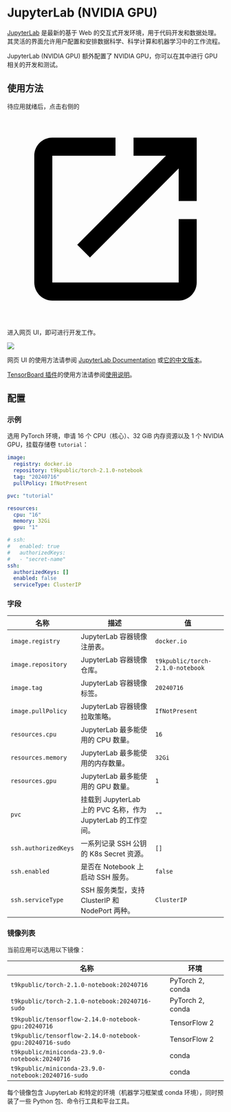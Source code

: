 # JupyterLab (NVIDIA GPU)

[JupyterLab](https://github.com/jupyterlab/jupyterlab) 是最新的基于 Web 的交互式开发环境，用于代码开发和数据处理。其灵活的界面允许用户配置和安排数据科学、科学计算和机器学习中的工作流程。

JupyterLab (NVIDIA GPU) 额外配置了 NVIDIA GPU，你可以在其中进行 GPU 相关的开发和测试。

## 使用方法

待应用就绪后，点击右侧的 <svg class="MuiSvgIcon-root MuiSvgIcon-colorPrimary MuiSvgIcon-fontSizeMedium css-jxtyyz" focusable="false" aria-hidden="true" viewBox="0 0 24 24" data-testid="OpenInNewIcon"><path d="M19 19H5V5h7V3H5c-1.11 0-2 .9-2 2v14c0 1.1.89 2 2 2h14c1.1 0 2-.9 2-2v-7h-2zM14 3v2h3.59l-9.83 9.83 1.41 1.41L19 6.41V10h2V3z"></path></svg> 进入网页 UI，即可进行开发工作。

![](https://s2.loli.net/2024/08/20/tZiw9cyL6a4Vbkz.png)

网页 UI 的使用方法请参阅 [JupyterLab Documentation](https://jupyterlab.readthedocs.io/en/latest/) 或[它的中文版本](https://jupyterlab.pythonlang.cn/en/latest/)。

[TensorBoard 插件](https://github.com/HFAiLab/jupyterlab_tensorboard_pro)的使用方法请参阅[使用说明](https://github.com/HFAiLab/jupyterlab_tensorboard_pro/blob/v4.x/README.zh-cn.md#%E4%BD%BF%E7%94%A8%E8%AF%B4%E6%98%8E)。

## 配置

### 示例

选用 PyTorch 环境，申请 16 个 CPU（核心）、32 GiB 内存资源以及 1 个 NVIDIA GPU，挂载存储卷 `tutorial`：

```yaml
image:
  registry: docker.io
  repository: t9kpublic/torch-2.1.0-notebook
  tag: "20240716"
  pullPolicy: IfNotPresent

pvc: "tutorial"

resources:
  cpu: "16"
  memory: 32Gi
  gpu: "1"

# ssh:
#   enabled: true
#   authorizedKeys:
#   - "secret-name"
ssh:
  authorizedKeys: []
  enabled: false
  serviceType: ClusterIP
```

### 字段

| 名称                 | 描述                                                          | 值                               |
| -------------------- | ------------------------------------------------------------- | -------------------------------- |
| `image.registry`     | JupyterLab 容器镜像注册表。                                   | `docker.io`                      |
| `image.repository`   | JupyterLab 容器镜像仓库。                                     | `t9kpublic/torch-2.1.0-notebook` |
| `image.tag`          | JupyterLab 容器镜像标签。                                     | `20240716`                       |
| `image.pullPolicy`   | JupyterLab 容器镜像拉取策略。                                 | `IfNotPresent`                   |
| `resources.cpu`      | JupyterLab 最多能使用的 CPU 数量。                            | `16`                             |
| `resources.memory`   | JupyterLab 最多能使用的内存数量。                             | `32Gi`                           |
| `resources.gpu`      | JupyterLab 最多能使用的 GPU 数量。                            | `1`                              |
| `pvc`                | 挂载到 JupyterLab 上的 PVC 名称，作为 JupyterLab 的工作空间。 | `""`                             |
| `ssh.authorizedKeys` | 一系列记录 SSH 公钥的 K8s Secret 资源。                       | `[]`                             |
| `ssh.enabled`        | 是否在 Notebook 上启动 SSH 服务。                             | `false`                          |
| `ssh.serviceType`    | SSH 服务类型，支持 ClusterIP 和 NodePort 两种。               | `ClusterIP`                      |

### 镜像列表

当前应用可以选用以下镜像：

| 名称                                                     | 环境             |
| -------------------------------------------------------- | ---------------- |
| `t9kpublic/torch-2.1.0-notebook:20240716`                | PyTorch 2, conda |
| `t9kpublic/torch-2.1.0-notebook:20240716-sudo`           | PyTorch 2, conda |
| `t9kpublic/tensorflow-2.14.0-notebook-gpu:20240716`      | TensorFlow 2     |
| `t9kpublic/tensorflow-2.14.0-notebook-gpu:20240716-sudo` | TensorFlow 2     |
| `t9kpublic/miniconda-23.9.0-notebook:20240716`          | conda            |
| `t9kpublic/miniconda-23.9.0-notebook:20240716-sudo`     | conda            |

每个镜像包含 JupyterLab 和特定的环境（机器学习框架或 conda 环境），同时预装了一些 Python 包、命令行工具和平台工具。
